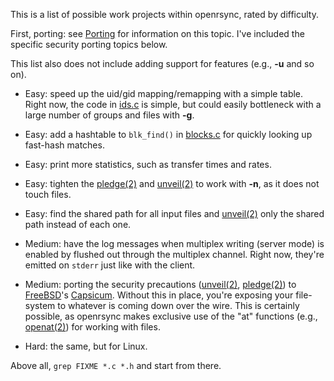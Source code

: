 This is a list of possible work projects within openrsync, rated by difficulty.

First, porting: see
[Porting](https://github.com/kristapsdz/openrsync/blob/master/README.md#Portability)
for information on this topic.
I've included the specific security porting topics below.

This list also does not include adding support for features (e.g., **-u** and
so on).

- Easy: speed up the uid/gid mapping/remapping with a simple table.
  Right now, the code in 
  [ids.c](https://github.com/kristapsdz/openrsync/blob/master/ids.c)
  is simple, but could easily bottleneck with a large number of groups
  and files with **-g**.

- Easy: add a hashtable to `blk_find()` in
  [blocks.c](https://github.com/kristapsdz/openrsync/blob/master/blocks.c)
  for quickly looking up fast-hash matches.

- Easy: print more statistics, such as transfer times and rates.

- Easy: tighten the [pledge(2)](https://man.openbsd.org/pledge.2) and
  [unveil(2)](https://man.openbsd.org/unveil.2) to work with **-n**, as
  it does not touch files.

- Easy: find the shared path for all input files and
  [unveil(2)](https://man.openbsd.org/unveil.2) only the shared path
  instead of each one.

- Medium: have the log messages when multiplex writing (server mode) is
  enabled by flushed out through the multiplex channel.
  Right now, they're emitted on `stderr` just like with the client.

- Medium: porting the security precautions
  ([unveil(2)](https://man.openbsd.org/unveil.2),
  [pledge(2)](https://man.openbsd.org/pledge.2)) to
  [FreeBSD](https://www.freebsd.org)'s
  [Capsicum](https://wiki.freebsd.org/Capsicum).
  Without this in place, you're exposing your file-system to whatever is
  coming down over the wire.
  This is certainly possible, as openrsync makes exclusive use of the "at"
  functions (e.g., [openat(2)](https://man.openbsd.org/openat.2)) for working
  with files.

- Hard: the same, but for Linux.

Above all, `grep FIXME *.c *.h` and start from there.
